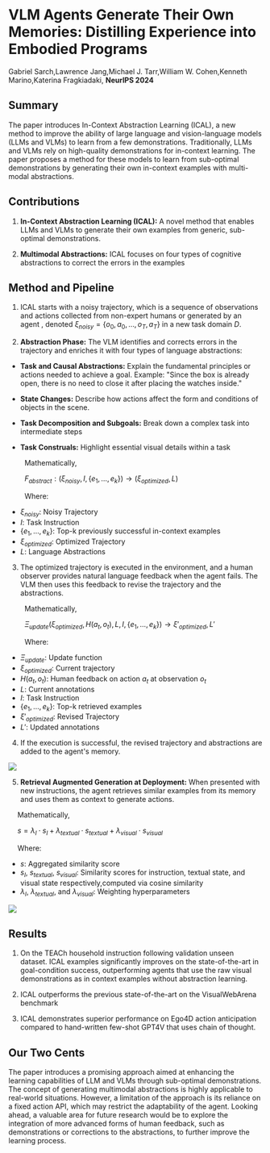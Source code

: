 # VLM Agents Generate Their Own Memories: Distilling Experience into Embodied Programs

Gabriel Sarch,Lawrence Jang,Michael J. Tarr,William W. Cohen,Kenneth Marino,Katerina Fragkiadaki, **NeurIPS 2024**

##  Summary 

The paper introduces In-Context Abstraction Learning (ICAL), a new method to improve the ability of large language and vision-language models (LLMs and VLMs) to learn from a few demonstrations. Traditionally, LLMs and VLMs rely on high-quality demonstrations for in-context learning. The paper proposes a method for these models to learn from sub-optimal demonstrations by generating their own in-context examples with multi-modal abstractions.

## Contributions

1. **In-Context Abstraction Learning (ICAL):** A novel method that enables LLMs and VLMs to generate their own examples from generic, sub-optimal demonstrations.

2. **Multimodal Abstractions:** ICAL focuses on four types of cognitive abstractions to correct the errors in the examples


## Method and Pipeline

1. ICAL starts with a noisy trajectory, which is a sequence of observations and actions collected from non-expert humans or generated by an agent , denoted $\xi_{noisy} = \{ o_0, a_0, \dots, o_T, a_T \}$ in a new task domain $D$.

2. **Abstraction Phase:** The VLM identifies and corrects errors in the trajectory and enriches it with four types of language abstractions:

-  **Task and Causal Abstractions:** Explain the fundamental principles or actions needed to achieve a goal. Example: "Since the box is already open, there is no need to close it after placing the watches inside."

- **State Changes:** Describe how actions affect the form and conditions of objects in the scene.

- **Task Decomposition and Subgoals:** Break down a complex task into intermediate steps

- **Task Construals:** Highlight essential visual details within a task

&emsp;&emsp; Mathematically, 

&emsp;&emsp; $F_{abstract} : (\xi_{noisy}, I, \{e_1, \dots, e_k\}) \rightarrow (\xi_{optimized}, L)$ 

&emsp;&emsp; Where:
- $\xi_{noisy}$: Noisy Trajectory
- $I$: Task Instruction
- $\{e_1, \dots, e_k\}$: Top-k previously successful in-context examples
- $\xi_{optimized}$: Optimized Trajectory
- $L$: Language Abstractions

3.  The optimized trajectory is executed in the environment, and a human observer provides natural language feedback when the agent fails. The VLM then uses this feedback to revise the trajectory and the abstractions.

&emsp;&emsp; Mathematically,

&emsp;&emsp; $\Xi_{update}(\xi_{optimized}, H(a_t, o_t), L, I, \{e_1, \dots, e_k\}) \rightarrow \xi'_{optimized}, L'$ 

&emsp;&emsp; Where:
- $\Xi_{update}$: Update function
- $\xi_{optimized}$: Current trajectory
- $H(a_t, o_t)$: Human feedback on action $a_t$ at observation $o_t$
- $L$: Current annotations
- $I$: Task Instruction
- $\{e_1, \dots, e_k\}$: Top-k retrieved examples
- $\xi'_{optimized}$: Revised Trajectory
- $L'$: Updated annotations

4. If the execution is successful, the revised trajectory and abstractions are added to the agent's memory.

<img src= '../images/ical1.jpg'> 

5. **Retrieval Augmented Generation at Deployment:** When presented with new instructions, the agent retrieves similar examples from its memory and uses them as context to generate actions.

&emsp; Mathematically, 

&emsp; $s = \lambda_I \cdot s_I + \lambda_{textual} \cdot s_{textual} + \lambda_{visual} \cdot s_{visual}$

&emsp; Where:
- $s$: Aggregated similarity score
- $s_I$, $s_{textual}$, $s_{visual}$: Similarity scores for instruction, textual state, and visual state respectively,computed via cosine similarity
- $\lambda_I$, $\lambda_{textual}$, and $\lambda_{visual}$: Weighting hyperparameters

<img src='../images/ical2.jpg'> 

## Results

1. On the TEACh household instruction following validation unseen dataset. ICAL examples significantly improves on the state-of-the-art in goal-condition success, outperforming agents that use the raw visual demonstrations as in context examples without abstraction learning. 

2. ICAL outperforms the previous state-of-the-art on the VisualWebArena benchmark

3. ICAL demonstrates superior performance on Ego4D action anticipation compared to hand-written few-shot GPT4V that uses chain of thought.

## Our Two Cents 

The paper introduces a promising approach aimed at enhancing the learning capabilities of LLM and VLMs through sub-optimal demonstrations. The concept of generating multimodal abstractions is highly applicable to real-world situations. However, a limitation of the approach is its reliance on a fixed action API, which may restrict the adaptability of the agent. Looking ahead, a valuable area for future research would be to explore the integration of more advanced forms of human feedback, such as demonstrations or corrections to the abstractions, to further improve the learning process.
